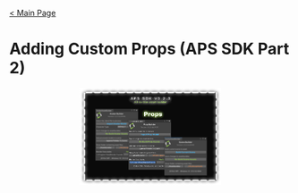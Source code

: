 [< Main Page](https://github.com/guiglass/LUXOR/blob/gh-pages/index.md)

# Adding Custom Props (APS SDK Part 2)

<p align="center">
  <a href="">
     <img width="50%" height="15%" src="img/aps sdk prop builder main.png">
  </a>

